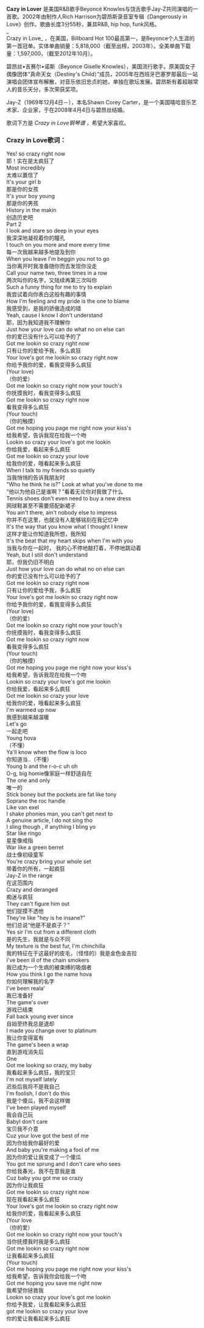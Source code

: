 

**Cazy in Lover** 是美国R&B歌手Beyoncé Knowles与饶舌歌手Jay-Z共同演唱的一首歌。2002年由制作人Rich
Harrison为碧昂斯录音室专辑《Dangerously in Love》创作。歌曲长度3分55秒，兼具R&B, hip hop, funk风格。  
_  
Crazy in Love_ ，在美国，Billboard Hot
100最高第一，是Beyonce个人生涯的第一首冠单。实体单曲销量：5,818,000（截至出榜，2003年）。全美单曲下载量：1,597,000，（截至2012年10月）。  
  
碧昂丝•吉赛尔•诺斯（Beyonce Giselle Knowles），美国流行歌手。原美国女子偶像团体“真命天女（Destiny's
Child）”成员，2005年在西班牙巴塞罗那最后一站演唱会团体宣布解散，对音乐依旧忠贞的她，单独在歌坛发展。碧昂斯有着超越常人的音乐天分，多次荣获奖项。  
  
Jay-Z（1969年12月4日－），本名Shawn Corey Carter，是一个美国嘻哈音乐艺术家、企业家，于在2008年4月4日与碧昂丝结婚。  
  
歌词下方是 _Crazy in Love钢琴谱_ ，希望大家喜欢。

### Crazy in Love歌词：

Yes! so crazy right now  
耶！实在是太疯狂了  
Most incredibly  
太难以置信了  
It's your girl b  
那是你的女孩  
It's your boy young  
那是你的男孩  
History in the makin  
创造历史吧  
Part 2  
I look and stare so deep in your eyes  
我深深地凝视着你的瞳孔  
I touch on you more and more every time  
每一次我越来越多地提及到你  
When you leave I'm beggin you not to go  
当你离开时我准备随你而去发现你没走  
Call your name two, three times in a row  
两次叫你的名字，又陆续再第三次叫你  
Such a funny thing for me to try to explain  
我尝试着向你表白这般有趣的事情  
How I'm feeling and my pride is the one to blame  
我感受到，是我的骄傲造成的错  
Yeah, cause I know I don't understand  
耶，因为我知道我不理解你  
Just how your love can do what no on else can  
你的爱已没有什么可以给予的了  
Got me lookin so crazy right now  
只有让你的爱给予我，多么疯狂  
Your love's got me lookin so crazy right now  
你给予我你的爱，看我变得多么疯狂  
(Your love)  
（你的爱）  
Got me lookin so crazy right now your touch's  
你抚摸我时，看我变得多么疯狂  
Got me lookin so crazy right now  
看我变得多么疯狂  
(Your touch)  
（你的触摸）  
Got me hoping you page me right now your kiss's  
给我希望，告诉我现在给我一个吻  
Lookin so crazy your love's got me lookin  
你给我爱，看起来多么疯狂  
Got me lookin so crazy your love  
给我你的爱，哦看起来多么疯狂  
When I talk to my friends so quietly  
当我悄悄的告诉我朋友时  
"Who he think he is?" Look at what you've done to me  
“他以为他自己是谁啊？”看着无论你对我做了什么  
Tennis shoes don't even need to buy a new dress  
网球鞋甚至不需要搭配新裙子  
You ain't there, ain't nobody else to impress  
你并不在这里，也就没有人能够铭刻在我记忆中  
It's the way that you know what I thought I knew  
这样才能让你知道我所想，我所知  
It's the beat that my heart skips when I'm with you  
当我与你在一起时， 我的心不停地敲打着，不停地跳动着  
Yeah, but I still don't understand  
耶，但我仍旧不明白  
Just how your love can do what no on else can  
你的爱已没有什么可以给予的了  
Got me lookin so crazy right now  
只有让你的爱给予我，多么疯狂  
Your love's got me lookin so crazy right now  
你给予我你的爱，看我变得多么疯狂  
(Your love)  
（你的爱）  
Got me lookin so crazy right now your touch's  
你抚摸我时，看我变得多么疯狂  
Got me lookin so crazy right now  
看我变得多么疯狂  
(Your touch)  
（你的触摸）  
Got me hoping you page me right now your kiss's  
给我希望，告诉我现在给我一个吻  
Lookin so crazy your love's got me lookin  
你给我爱，看起来多么疯狂  
Got me lookin so crazy your love  
给我你的爱，哦看起来多么疯狂  
I'm warmed up now  
我感到越来越温暖  
Let's go  
一起走吧  
Young hova  
（不懂）  
Ya'll know when the flow is loco  
你知道当..（不懂）  
Young b and the r-o-c uh oh  
O-g, big homie像家庭一样舒适自在  
The one and only  
唯一的  
Stick boney but the pockets are fat like tony  
Soprano the roc handle  
Like van exel  
I shake phonies man, you can't get next to  
A genuine article, I do not sing tho  
I sling though , if anything I bling yo  
Star like ringo  
星星像戒指  
War like a green berret  
战士像初级童军  
You're crazy bring your whole set  
带着你的所有，一起疯狂  
Jay-Z in the range  
在这范围内  
Crazy and deranged  
痴迷与疯狂  
They can't figure him out  
他们捉摸不透他  
They're like "hey is he insane?"  
他们总说“他是不是疯子？”  
Yes sir I'm cut from a different cloth  
是的先生，我就是与众不同  
My texture is the best fur, I'm chinchilla  
我的特征在于这最好的皮毛，（怪怪的）我是金色金吉拉  
I've been ill of the chain smokers  
我已成为一个生病的被束缚的吸烟者  
How you think I go the name hova  
你如何理解我的名字  
I've been reala'  
我已准备好  
The game's over  
游戏已结束  
Fall back young ever since  
自始至终我总是退却  
I made you change over to platinum  
我让你变得富有  
The game's been a wrap  
直到游戏消失后  
One  
Got me looking so crazy, my baby  
我看起来多么疯狂，我的宝贝  
I'm not myself lately  
迟些后我将不是我自己  
I'm foolish, I don't do this  
我是个傻瓜，我不会这样做  
I've been played myself  
我会自己玩  
BabyI don't care  
宝贝我不介意  
Cuz your love got the best of me  
因为你给我你最好的爱  
And baby you're making a fool of me  
因为你的爱让我变成了一个傻瓜  
You got me sprung and I don't care who sees  
你给我春光，我不在意我是谁  
Cuz baby you got me so crazy  
因为你让我疯狂  
Got me lookin so crazy right now  
现在我看起来多么疯狂  
Your love's got me lookin so crazy right now  
给我你的爱，我看起来多么疯狂  
(Your love  
（你的爱）  
Got me lookin so crazy right now your touch's  
当你抚摸我时我是多么疯狂  
Got me lookin so crazy right now  
让我看起来多么疯狂  
(Your touch)  
Got me hoping you page me right now your kiss's  
给我希望，告诉我你会给我一个吻  
Got me hoping you save me right now  
我希望你拯救我  
Lookin so crazy your love's got me lookin  
你给予我爱，让我看起来多么疯狂  
got me lookin so crazy your love  
你的爱让我看起来多么疯狂

